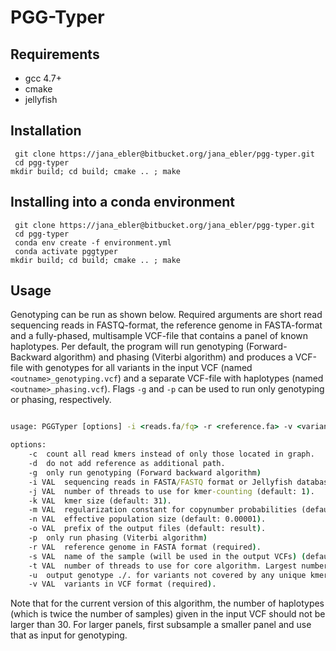 # PGG-Typer

## Requirements
* gcc 4.7+
* cmake
* jellyfish

## Installation
`` git clone https://jana_ebler@bitbucket.org/jana_ebler/pgg-typer.git``  
`` cd pgg-typer``  
``mkdir build; cd build; cmake .. ; make``

## Installing into a conda environment
`` git clone https://jana_ebler@bitbucket.org/jana_ebler/pgg-typer.git``  
`` cd pgg-typer``  
`` conda env create -f environment.yml``  
`` conda activate pggtyper``   
``mkdir build; cd build; cmake .. ; make``

## Usage
Genotyping can be run as shown below. Required arguments are short read sequencing reads in FASTQ-format, the reference genome in FASTA-format and a fully-phased, multisample VCF-file that contains a panel of known haplotypes.
Per default, the program will run genotyping (Forward-Backward algorithm) and phasing (Viterbi algorithm) and produces a VCF-file with genotypes for all variants in the input VCF (named `` <outname>_genotyping.vcf``) and a separate
VCF-file with haplotypes (named `` <outname>_phasing.vcf``). Flags `` -g `` and `` -p `` can be used to run only genotyping or phasing, respectively.
```bat
```

```bat
usage: PGGTyper [options] -i <reads.fa/fq> -r <reference.fa> -v <variants.vcf>

options:
	-c	count all read kmers instead of only those located in graph.
	-d	do not add reference as additional path.
	-g	only run genotyping (Forward backward algorithm)
	-i VAL	sequencing reads in FASTA/FASTQ format or Jellyfish database in jf format (required).
	-j VAL	number of threads to use for kmer-counting (default: 1).
	-k VAL	kmer size (default: 31).
	-m VAL	regularization constant for copynumber probabilities (default: 0.001).
	-n VAL	effective population size (default: 0.00001).
	-o VAL	prefix of the output files (default: result).
	-p	only run phasing (Viterbi algorithm)
	-r VAL	reference genome in FASTA format (required).
	-s VAL	name of the sample (will be used in the output VCFs) (default: sample).
	-t VAL	number of threads to use for core algorithm. Largest number of threads possible is the number of chromosomes given in the VCF (default: 1).
	-u	output genotype ./. for variants not covered by any unique kmers.
	-v VAL	variants in VCF format (required).
```

Note that for the current version of this algorithm, the number of haplotypes (which is twice the number of samples) given in the input VCF should not be larger than 30. For larger panels, first subsample a smaller panel and use that as input for genotyping.


